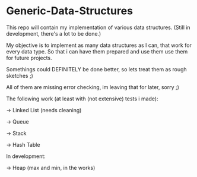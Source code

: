 # Generic-Data-Structures
This repo will contain my implementation of various data structures.
(Still in development, there's a lot to be done.)

My objective is to implement as many data structures as I can, that work for every data type. So that i can have them prepared and use them use them for future projects.

Somethings could DEFINITELY be done better, so lets treat them as rough sketches ;)

All of them are missing error checking, im leaving that for later, sorry ;)

The following work (at least with (not extensive) tests i made):

-> Linked List (needs cleaning)

-> Queue

-> Stack

-> Hash Table

In development: 

-> Heap (max and min, in the works)

